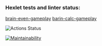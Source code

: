 ### Hexlet tests and linter status:

[brain-even-gameplay](https://asciinema.org/a/87A1Zi6u0FSPBNdmLaTjkXh2i)
[barin-calc-gameplay](https://asciinema.org/a/9G2sZywyCeGauV4Cs7BrDoYpg)

![Actions Status](/workflows/hexlet-check/badge.svg)

[![Maintainability](https://api.codeclimate.com/v1/badges/a99a88d28ad37a79dbf6/maintainability)](https://codeclimate.com/github/codeclimate/codeclimate/maintainability)
